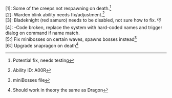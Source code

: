 [1]: Some of the creeps not respawning on death.[^1]  
[2]: Warden blink ability needs fix/adjustment.[^2]  
[3]: Bladeknight (red samuro) needs to be disabled, not sure how to fix. :-1:  
[4]: -Code broken, replace the system with hard-coded names and trigger dialog on command if name match.  
[5:] Fix minibosses on certain waves, spawns bosses instead[^5]  
[6:] Upgrade snapragon on death[^6]  

[^1]: Potential fix, needs testing    
[^2]: Ability ID: A00R    
[^5]: miniBosses file    
[^6]: Should work in theory the same as Dragon    